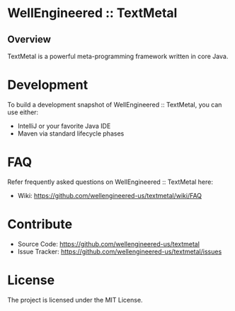 # WellEngineered :: TextMetal

## Overview

TextMetal is a powerful meta-programming framework written in core Java.

# Development

To build a development snapshot of WellEngineered :: TextMetal, you can use either:

* IntelliJ or your favorite Java IDE
* Maven via standard lifecycle phases

# FAQ

Refer frequently asked questions on WellEngineered :: TextMetal here:

* Wiki: https://github.com/wellengineered-us/textmetal/wiki/FAQ

# Contribute

- Source Code: https://github.com/wellengineered-us/textmetal
- Issue Tracker: https://github.com/wellengineered-us/textmetal/issues

# License

The project is licensed under the MIT License.
